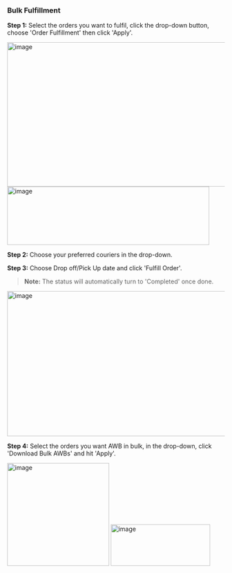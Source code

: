 ### Bulk Fulfillment

**Step 1:** Select the orders you want to fulfil, click the drop-down button, choose 'Order Fulfillment' then click 'Apply'.

<img width="1558" height="334" alt="image" src="https://github.com/user-attachments/assets/72cfb6e0-3c79-4761-9481-e6064b36c291" />

<img width="468" height="135" alt="image" src="https://github.com/user-attachments/assets/a0be5fa8-6886-4b11-bda2-2c271ddefb6f" />

**Step 2:** Choose your preferred couriers in the drop-down.

**Step 3:** Choose Drop off/Pick Up date and click 'Fulfill Order'.
> **Note:** The status will automatically turn to 'Completed' once done.

<img width="610" height="336" alt="image" src="https://github.com/user-attachments/assets/2fa9cc94-1862-4330-9cc1-027e001a4ab1" />

**Step 4:** Select the orders you want AWB in bulk, in the drop-down, click 'Download Bulk AWBs' and hit 'Apply'.

<img width="236" height="238" alt="image" src="https://github.com/user-attachments/assets/4b0e274f-476d-4e39-851a-5c4745a12e63" />

<img width="230" height="96" alt="image" src="https://github.com/user-attachments/assets/0b3f3af7-bb37-48c5-aeba-091ef601cdca" />
